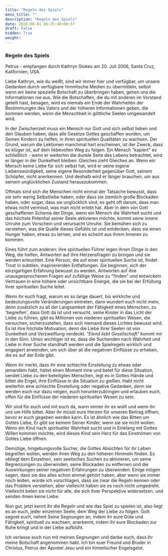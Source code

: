 ```yaml
---
title: "Regeln des Spiels"
menu_title: ""
description: "Regeln des Spiels"
date: 2020-08-01 06:25:48+00:57
draft: False
hidden: True
weight:
---
```

### Regeln des Spiels

Petrus - empfangen durch Kathryn Stokes am 20. Juli 2006, Santa Cruz, Kalifornien, USA.

Liebe Kathryn, wie du weißt, sind wir immer hier und verfügbar, um unsere Gedanken durch verfügbare himmlische Medien zu übermitteln, selbst wenn wir keine spezielle Botschaft zu überbringen haben, gehen uns die Informationen nie aus. Wie die Botschaften, die du mit anderen im Vorstand geteilt hast, besagen, wird es niemals ein Ende der Wahrheiten der Bestimmungen des Vaters und der höheren Informationen geben, die kommen werden, wenn die Menschheit in göttliche Seelen umgewandelt wird.

In der Zwischenzeit muss ein Mensch nur Gott und sich selbst lieben und den Glauben haben, dass alle Gesetze Gottes geschaffen wurden, um Seinen Kindern zu helfen, in ihren spirituellen Qualitäten zu wachsen. Der Grund, warum die Lektionen manchmal hart erscheinen, ist der Zweck, dass es klüger ist, auf dem liebevollen Weg zu folgen. Ein Mensch "kapiert" es schließlich - wenn er weiterhin die dunkle Seite des Lebens betrachtet, wird er länger in der Dunkelheit bleiben. Gleiches zieht Gleiches an. Wenn ein Mensch keine Liebe für sich selbst hat, wird er seine eigene Liebenswürdigkeit, seine eigene Besonderheit gegenüber Gott, seinem Schöpfer, nicht anerkennen. Und deshalb wird er länger brauchen, um aus seinem unglücklichen Zustand herauszukommen.

Oftmals sind sich die Menschen nicht einmal der Tatsache bewusst, dass sie sehr wenig Selbstliebe haben, oder dass sie ziemlich große Blockaden haben, oder sogar, dass sie unglücklich sind; es geht oft darum, dass man etwas nicht vermisst, was man nicht erlebt hat. Aber in dem von Gott geschaffenen Schema der Dinge, wenn ein Mensch die Wahrheit sucht und das höchste Potential seiner Seele aktivieren möchte, kommt seine innere Unruhe zum Vorschein und verursacht Unruhe. Sie bemühen sich zu verstehen, was die Quelle dieses Gefühls ist und entdecken, dass sie einen Hunger haben, etwas zu lernen, und es scheint aus ihrem Inneren zu kommen.

Eines führt zum anderen: ihre spirituellen Führer legen ihnen Dinge in den Weg, die helfen, Antworten auf ihre Herzensfragen zu bringen und sie werden erleuchtet. Eine Person, die auf einer spirituellen Suche ist, findet Trost in subtilen, inspirierenden Entfaltungen. Sie beginnen, sich der einzigartigen Erfahrung bewusst zu werden, Antworten auf ihre unausgesprochenen Fragen auf zufällige Weise zu "finden" und entwickeln Vertrauen in eine höhere oder unsichtbare Energie, die sie bei der Erfüllung ihrer spirituellen Suche leitet.

Wenn ihr euch fragt, warum es so lange dauert, bis wirkliche und bedeutungsvolle Veränderungen eintreten, dann wundert euch nicht mehr, denn zusätzlich zu all der Langsamkeit der Fähigkeit eines Menschen, zu 'begreifen', dass Gott da ist und versucht, seine Kinder in das Licht der Liebe zu führen, gibt es Millionen von niederen spirituellen Wesen, die versuchen, sicherzustellen, dass sich niemand dieses Lichtes bewusst wird. Es ist ihre höchste Motivation, denn die Liebe ihrer Seelen ist von Dunkelheit und Verzweiflung verdeckt. *"Elend liebt Gesellschaft"* kommt mir in den Sinn. Umso wichtiger ist es, dass die Suchenden nach Wahrheit und Liebe in ihrer Suche standhaft werden und die Spielregeln wirklich und engagiert anwenden, um sich über all die negativen Einflüsse zu erheben, die es auf der Erde gibt.

Wenn ihr merkt, dass ihr eine schlechte Einstellung zu etwas oder jemandem habt, haltet einen Moment inne und betet für diese Situation, sendet Liebe zu den beteiligten Menschen, legt es in Gottes Hände und bittet die Engel, ihre Einflüsse in die Situation zu gießen. Habt nicht weiterhin eine schlechte Einstellung oder negative Gedanken, denn sie werden euch nur dazu neigen, euch herunterzubringen und erlauben euch, offen für die Einflüsse der niederen spirituellen Wesen zu sein.

Wir sind für euch und mit euch da, wann immer ihr es wollt und wenn ihr uns um Hilfe bittet. Aber ihr müsst eure Herzen für unseren Beitrag öffnen, bevor er euch gegeben werden kann. Es ist ähnlich wie das Bitten um Gottes Liebe, Er gibt sie keinem Seiner Kinder, wenn sie sie nicht wollen. Wenn ein Kind nach spiritueller Wahrheit sucht und in Einklang mit Gottes Willen kommen möchte, wird dieses Kind sein Herz für das Einströmen von Gottes Liebe öffnen.

Demütige, hingebungsvolle Sucher, die Gottes Absichten für ihr Leben begreifen wollen, werden ihren Weg zu den höheren Himmeln finden. Es obliegt dem Einzelnen, sein seelisches Suchen zu aktivieren, um seine Begrenzungen zu überwinden, seine Blockaden zu entfernen und die Auswirkungen seiner negativen Erfahrungen zu überwinden. Einige mögen sagen, dass sie das alles schon einmal gehört haben, aber wenn sie immer noch leiden, würde ich vorschlagen, dass sie zwar die Regeln kennen oder das Problem verstehen, aber vielleicht haben sie es noch nicht umgedreht. Vielleicht beten sie nicht für alle, die sich ihrer Perspektive widersetzen, und senden ihnen keine Liebe.

Nun gut, jetzt kennt ihr die Regeln und wie das Spiel zu spielen ist, also liegt es an euch, jeder einzelnen Seele, dem Weg der Liebe zu folgen. Gott segnet euch, nehmt Seine Segnungen an, indem ihr eure Güte und Fähigkeit, spirituell zu wachsen, anerkennt, indem ihr eure Blockaden zur Ruhe bringt und in der Liebe aufblüht.

Ich verlasse euch nun mit meinen Segnungen und danke euch, dass ihr meine Botschaft angenommen habt. Ich bin euer Freund und Bruder in Christus, Petrus der Apostel Jesu und ein himmlischer Engelsgeist.
